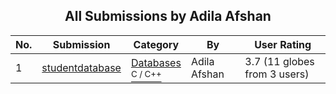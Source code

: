 ﻿<div align="center">

## All Submissions by Adila Afshan

</div>

No.  | Submission | Category | By   | User Rating
---- | ---------- | -------- | ---- | -----------
1 | [studentdatabase<br />](https://github.com/Planet-Source-Code/adila-afshan-studentdatabase__3-3887) | [Databases<br /><sup>C / C++</sup>](../ByCategory/databases__3-5.md) | Adila Afshan | 3.7 (11 globes from 3 users)
